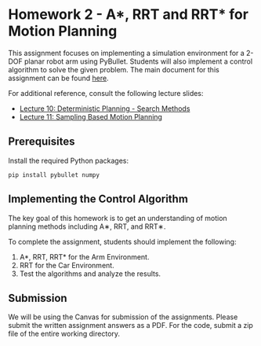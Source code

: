 # Homework 2 - A*, RRT and RRT* for Motion Planning

This assignment focuses on implementing a simulation environment for a 2-DOF planar robot arm using PyBullet. Students will also implement a control algorithm to solve the given problem. The main document for this assignment can be found [here](https://courses.cs.washington.edu/courses/cse571/23sp/homeworks/CSE571_HW2.pdf).

For additional reference, consult the following lecture slides:
- [Lecture 10: Deterministic Planning - Search Methods](https://courses.cs.washington.edu/courses/cse571/23sp/slides/L10/Lecture10_DeterministicPlanning.pdf)
- [Lecture 11: Sampling Based Motion Planning](https://courses.cs.washington.edu/courses/cse571/23sp/slides/L11/Lecture11_SamplingBasedPlanning.pdf)


## Prerequisites

Install the required Python packages:

`pip install pybullet numpy`

## Implementing the Control Algorithm

The key goal of this homework is to get an understanding of motion planning methods including A∗, RRT, and RRT∗.

To complete the assignment, students should implement the following:

1. A*, RRT, RRT* for the Arm Environment.
2. RRT for the Car Environment.
3. Test the algorithms and analyze the results.

## Submission

We will be using the Canvas for submission of the assignments. Please submit the written assignment answers
as a PDF. For the code, submit a zip file of the entire working directory.